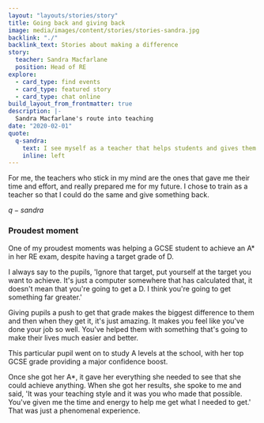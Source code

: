 ```yaml
---
layout: "layouts/stories/story"
title: Going back and giving back
image: media/images/content/stories/stories-sandra.jpg
backlink: "./"
backlink_text: Stories about making a difference
story:
  teacher: Sandra Macfarlane
  position: Head of RE
explore:
  - card_type: find events
  - card_type: featured story
  - card_type: chat online
build_layout_from_frontmatter: true
description: |-
  Sandra Macfarlane's route into teaching
date: "2020-02-01"
quote:
  q-sandra:
    text: I see myself as a teacher that helps students and gives them a love for what they have to do, whether they want to do it or not.
    inline: left
---
```


For me, the teachers who stick in my mind are the ones that gave me their time and effort, and really prepared me for my future. I chose to train as a teacher so that I could do the same and give something back.

$q-sandra$

### Proudest moment

One of my proudest moments was helping a GCSE student to achieve an A* in her RE exam, despite having a target grade of D.

I always say to the pupils, 'Ignore that target, put yourself at the target you want to achieve. It's just a computer somewhere that has calculated that, it doesn't mean that you're going to get a D. I think you're going to get something far greater.'

Giving pupils a push to get that grade makes the biggest difference to them and then when they get it, it's just amazing. It makes you feel like you've done your job so well. You've helped them with something that's going to make their lives much easier and better.

This particular pupil went on to study A levels at the school, with her top GCSE grade providing a major confidence boost.

Once she got her A*, it gave her everything she needed to see that she could achieve anything. When she got her results, she spoke to me and said, 'It was your teaching style and it was you who made that possible. You've given me the time and energy to help me get what I needed to get.' That was just a phenomenal experience.
